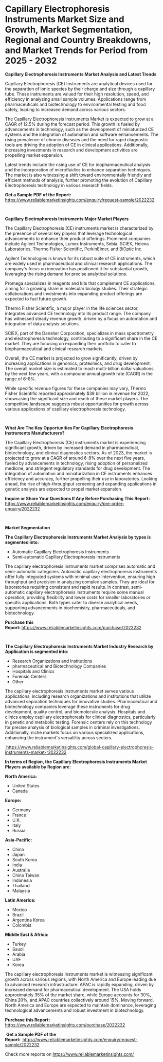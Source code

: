 <p><h1>Capillary Electrophoresis Instruments Market Size and Growth, Market Segmentation, Regional and Country Breakdowns, and Market Trends for Period from 2025 -  2032</h1></p><p><strong>Capillary Electrophoresis Instruments Market Analysis and Latest Trends</strong></p>
<p><p>Capillary Electrophoresis (CE) Instruments are analytical devices used for the separation of ionic species by their charge and size through a capillary tube. These instruments are valued for their high resolution, speed, and efficiency in analyzing small sample volumes. Applications range from pharmaceuticals and biotechnology to environmental testing and food safety, leading to increased demand across various sectors.</p><p>The Capillary Electrophoresis Instruments Market is expected to grow at a CAGR of 12.5% during the forecast period. This growth is fueled by advancements in technology, such as the development of miniaturized CE systems and the integration of automation and software enhancements. The rising prevalence of chronic diseases and the need for rapid diagnostic tools are driving the adoption of CE in clinical applications. Additionally, increasing investments in research and development activities are propelling market expansion.</p><p>Latest trends include the rising use of CE for biopharmaceutical analysis and the incorporation of microfluidics to enhance separation techniques. The market is also witnessing a shift toward environmentally friendly and efficient methods of analysis, further promoting the evolution of Capillary Electrophoresis technology in various research fields.</p></p>
<p><strong>Get a Sample PDF of the Report:&nbsp;</strong> <a href="https://www.reliablemarketinsights.com/enquiry/request-sample/2022232?utm_campaign=2454&utm_medium=2&utm_source=Github&utm_content=ia&utm_term=29032025&utm_id=capillary-electrophoresis-instruments">https://www.reliablemarketinsights.com/enquiry/request-sample/2022232</a></p>
<p>&nbsp;</p>
<p><strong>Capillary Electrophoresis Instruments Major Market Players</strong></p>
<p><p>The Capillary Electrophoresis (CE) instruments market is characterized by the presence of several key players that leverage technological advancements to enhance their product offerings. Prominent companies include Agilent Technologies, Lumex Instruments, Sebia, SCIEX, Helena Laboratories, Thermo Fisher Scientific, PerkinElmer, and BiOptic Inc.</p><p>Agilent Technologies is known for its robust suite of CE instruments, which are widely used in pharmaceutical and clinical research applications. The company's focus on innovation has positioned it for substantial growth, leveraging the rising demand for precise analytical solutions.</p><p>Promega specializes in reagents and kits that complement CE applications, aiming for a growing share in molecular biology studies. Their strategic collaborations and investments into expanding product offerings are expected to fuel future growth.</p><p>Thermo Fisher Scientific, a major player in the life sciences sector, integrates advanced CE technology into its product range. The company has witnessed steady revenue growth, driven by a focus on automation and integration of data analysis solutions.</p><p>SCIEX, part of the Danaher Corporation, specializes in mass spectrometry and electrophoresis technology, contributing to a significant share in the CE market. They are focusing on expanding their portfolio to cater to biopharmaceutical and clinical research markets.</p><p>Overall, the CE market is projected to grow significantly, driven by increasing applications in genomics, proteomics, and drug development. The overall market size is estimated to reach multi-billion dollar valuations by the next few years, with a compound annual growth rate (CAGR) in the range of 6-8%.</p><p>While specific revenue figures for these companies may vary, Thermo Fisher Scientific reported approximately $39 billion in revenue for 2022, showcasing the significant size and reach of these market players. The competitive landscape suggests robust opportunities for growth across various applications of capillary electrophoresis technology.</p></p>
<p>&nbsp;</p>
<p><strong>What Are The Key Opportunities For Capillary Electrophoresis Instruments Manufacturers?</strong></p>
<p><p>The Capillary Electrophoresis (CE) instruments market is experiencing significant growth, driven by increased demand in pharmaceutical, biotechnology, and clinical diagnostics sectors. As of 2023, the market is projected to grow at a CAGR of around 6-8% over the next five years, fueled by advancements in technology, rising adoption of personalized medicine, and stringent regulatory standards for drug development. The integration of automation and miniaturization in CE instruments enhances efficiency and accuracy, further propelling their use in laboratories. Looking ahead, the rise of high-throughput screening and expanding applications in genetic analysis are expected to propel market expansion.</p></p>
<p><strong>Inquire or Share Your Questions If Any Before Purchasing This Report:</strong> <a href="https://www.reliablemarketinsights.com/enquiry/pre-order-enquiry/2022232?utm_campaign=2454&utm_medium=2&utm_source=Github&utm_content=ia&utm_term=29032025&utm_id=capillary-electrophoresis-instruments">https://www.reliablemarketinsights.com/enquiry/pre-order-enquiry/2022232</a></p>
<p>&nbsp;</p>
<p><strong>Market Segmentation</strong></p>
<p><strong>The Capillary Electrophoresis Instruments Market Analysis by types is segmented into:</strong></p>
<p><ul><li>Automatic Capillary Electrophoresis Instruments</li><li>Semi-automatic Capillary Electrophoresis Instruments</li></ul></p>
<p><p>The capillary electrophoresis instruments market comprises automatic and semi-automatic categories. Automatic capillary electrophoresis instruments offer fully integrated systems with minimal user intervention, ensuring high throughput and precision in analyzing complex samples. They are ideal for laboratories requiring consistent and rapid results. In contrast, semi-automatic capillary electrophoresis instruments require some manual operation, providing flexibility and lower costs for smaller laboratories or specific applications. Both types cater to diverse analytical needs, supporting advancements in biochemistry, pharmaceuticals, and biotechnology.</p></p>
<p><strong>Purchase this Report:&nbsp;</strong><a href="https://www.reliablemarketinsights.com/purchase/2022232?utm_campaign=2454&utm_medium=2&utm_source=Github&utm_content=ia&utm_term=29032025&utm_id=capillary-electrophoresis-instruments">https://www.reliablemarketinsights.com/purchase/2022232</a></p>
<p>&nbsp;</p>
<p><strong>The Capillary Electrophoresis Instruments Market Industry Research by Application is segmented into:</strong></p>
<p><ul><li>Research Organizations and Institutions</li><li>pharmaceutical and Biotechnology Companies</li><li>Hospitals and Clinics</li><li>Forensic Centers</li><li>Other</li></ul></p>
<p><p>The capillary electrophoresis instruments market serves various applications, including research organizations and institutions that utilize advanced separation techniques for innovative studies. Pharmaceutical and biotechnology companies leverage these instruments for drug development, quality control, and biomolecule analysis. Hospitals and clinics employ capillary electrophoresis for clinical diagnostics, particularly in genetic and metabolic testing. Forensic centers rely on this technology for precise analysis of biological samples in criminal investigations. Additionally, niche markets focus on various specialized applications, enhancing the instrument's versatility across sectors.</p></p>
<p><a href="https://www.reliablemarketinsights.com/global-capillary-electrophoresis-instruments-market-r2022232?utm_campaign=2454&utm_medium=2&utm_source=Github&utm_content=ia&utm_term=29032025&utm_id=capillary-electrophoresis-instruments">&nbsp;https://www.reliablemarketinsights.com/global-capillary-electrophoresis-instruments-market-r2022232</a></p>
<p><strong>In terms of Region, the Capillary Electrophoresis Instruments Market Players available by Region are:</strong></p>
<p>
    <p> <strong> North America: </strong>
        <ul>
            <li>United States</li>
            <li>Canada</li>
        </ul>
        </p> 
    <p> <strong> Europe: </strong>
        <ul>
            <li>Germany</li>
            <li>France</li>
            <li>U.K.</li>
            <li>Italy</li>
            <li>Russia</li>
        </ul>
        </p> 
    <p> <strong> Asia-Pacific: </strong>
        <ul>
            <li>China</li>
            <li>Japan</li>
            <li>South Korea</li>
            <li>India</li>
            <li>Australia</li>
            <li>China Taiwan</li>
            <li>Indonesia</li>
            <li>Thailand</li>
            <li>Malaysia</li>
        </ul>
        </p> 
    <p> <strong> Latin America: </strong>
        <ul>
            <li>Mexico</li>
            <li>Brazil</li>
            <li>Argentina Korea</li>
            <li>Colombia</li>
        </ul>
        </p> 
    <p> <strong> Middle East & Africa: </strong>
        <ul>
            <li>Turkey</li>
            <li>Saudi</li>
            <li>Arabia</li>
            <li>UAE</li>
            <li>Korea</li>
        </ul>
    </p>
    </p>
<p><p>The capillary electrophoresis instruments market is witnessing significant growth across various regions, with North America and Europe leading due to advanced research infrastructure. APAC is rapidly expanding, driven by increased demand for pharmaceutical development. The USA holds approximately 35% of the market share, while Europe accounts for 30%, China 20%, and APAC countries collectively around 15%. Moving forward, North America and Europe are expected to maintain dominance, leveraging technological advancements and robust investment in biotechnology.</p></p>
<p><strong>Purchase this Report: </strong><a href="https://www.reliablemarketinsights.com/purchase/2022232?utm_campaign=2454&utm_medium=2&utm_source=Github&utm_content=ia&utm_term=29032025&utm_id=capillary-electrophoresis-instruments">https://www.reliablemarketinsights.com/purchase/2022232</a></p>
<p>&nbsp;<strong>Get a Sample PDF of the Report:&nbsp;&nbsp;</strong><a href="https://www.reliablemarketinsights.com/enquiry/request-sample/2022232?utm_campaign=2454&utm_medium=2&utm_source=Github&utm_content=ia&utm_term=29032025&utm_id=capillary-electrophoresis-instruments">https://www.reliablemarketinsights.com/enquiry/request-sample/2022232</a></p>
<p><strong></strong></p>
<p>Check more reports on <a href="https://www.reliablemarketinsights.com/?utm_campaign=2454&utm_medium=2&utm_source=Github&utm_content=ia&utm_term=29032025&utm_id=capillary-electrophoresis-instruments">https://www.reliablemarketinsights.com/</a></p>